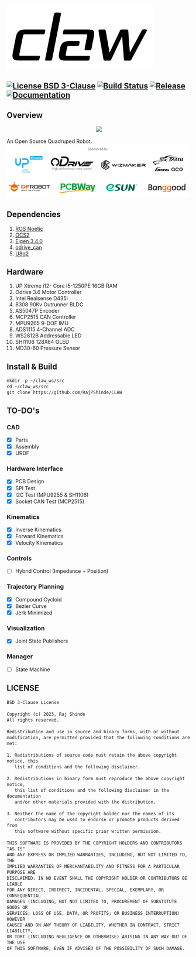 <img src="assets/logo.JPG" width="400"/>

[![License BSD 3-Clause](https://img.shields.io/badge/License-BSD%203--Clause-blue.svg)](https://github.com/RajPShinde/CLAW/blob/master/LICENSE)
[![Build Status](https://travis-ci.org/RajPShinde/CLAW.svg?branch=master)](https://travis-ci.org/RajPShinde/CLAW)
[![Release](https://img.shields.io/badge/release-0.0.0-green)](https://github.com/RajPShinde/CLAW/releases)
[![Documentation](https://img.shields.io/badge/docs-unknown-lightgrey)](https://github.com/RajPShinde/CLAW/docs)
---

## Overview
<p align="center">
<img src="assets/claw.GIF"/>
</p>
An Open Source Quadruped Robot.
<img src="assets/sponsors.JPG"/>

## Dependencies
1. [ROS Noetic](http://wiki.ros.org/noetic)
2. [OCS2](https://github.com/leggedrobotics/ocs2)
3. [Eigen 3.4.0](https://eigen.tuxfamily.org/index.php?title=Main_Page)
4. [odrive_can](https://github.com/swankun/odrive_can)
5. [U8g2](https://github.com/olikraus/u8g2)

## Hardware
1. UP Xtreme i12- Core i5-1250PE 16GB RAM
2. Odrive 3.6 Motor Controller
3. Intel Realsense D435i
4. 8308 90Kv Outrunner BLDC
5. AS5047P Encoder
6. MCP2515 CAN Controller
7. MPU9265 9-DOF IMU
8. ADS1115 4-Channel ADC
9. WS2812B Addressable LED
10. SHI1106 128X64 OLED
11. MD30-60 Pressure Sensor

## Install & Build
```
mkdir -p ~/claw_ws/src
cd ~/claw_ws/src
git clone https://github.com/RajPShinde/CLAW
```

## TO-DO's
### CAD
- [x] Parts
- [x] Assembly
- [x] URDF
### Hardware Interface
- [x] PCB Design
- [x] SPI Test
- [x] I2C Test (MPU9255 & SH1106)
- [x] Socket CAN Test (MCP2515)
### Kinematics
- [x] Inverse Kinematics
- [x] Forward Kinematics
- [x] Velocity Kinematics
### Controls
- [ ] Hybrid Control (Impedance + Position)
### Trajectory Planning
- [x] Compound Cycloid
- [x] Bezier Curve
- [x] Jerk Minimized
### Visualization
- [x] Joint State Publishers
### Manager
- [ ] State Machine

## LICENSE
```
BSD 3-Clause License

Copyright (c) 2023, Raj Shinde
All rights reserved.

Redistribution and use in source and binary forms, with or without
modification, are permitted provided that the following conditions are met:

1. Redistributions of source code must retain the above copyright notice, this
   list of conditions and the following disclaimer.

2. Redistributions in binary form must reproduce the above copyright notice,
   this list of conditions and the following disclaimer in the documentation
   and/or other materials provided with the distribution.

3. Neither the name of the copyright holder nor the names of its
   contributors may be used to endorse or promote products derived from
   this software without specific prior written permission.

THIS SOFTWARE IS PROVIDED BY THE COPYRIGHT HOLDERS AND CONTRIBUTORS "AS IS"
AND ANY EXPRESS OR IMPLIED WARRANTIES, INCLUDING, BUT NOT LIMITED TO, THE
IMPLIED WARRANTIES OF MERCHANTABILITY AND FITNESS FOR A PARTICULAR PURPOSE ARE
DISCLAIMED. IN NO EVENT SHALL THE COPYRIGHT HOLDER OR CONTRIBUTORS BE LIABLE
FOR ANY DIRECT, INDIRECT, INCIDENTAL, SPECIAL, EXEMPLARY, OR CONSEQUENTIAL
DAMAGES (INCLUDING, BUT NOT LIMITED TO, PROCUREMENT OF SUBSTITUTE GOODS OR
SERVICES; LOSS OF USE, DATA, OR PROFITS; OR BUSINESS INTERRUPTION) HOWEVER
CAUSED AND ON ANY THEORY OF LIABILITY, WHETHER IN CONTRACT, STRICT LIABILITY,
OR TORT (INCLUDING NEGLIGENCE OR OTHERWISE) ARISING IN ANY WAY OUT OF THE USE
OF THIS SOFTWARE, EVEN IF ADVISED OF THE POSSIBILITY OF SUCH DAMAGE.
```